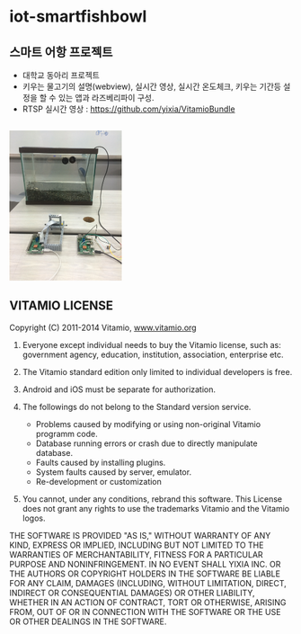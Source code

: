 # iot-smartfishbowl

## 스마트 어항 프로젝트
- 대학교 동아리 프로젝트
- 키우는 물고기의 설명(webview), 실시간 영상, 실시간 온도체크, 키우는 기간등 설정을 할 수 있는 앱과 라즈베리파이 구성.
- RTSP 실시간 영상 : https://github.com/yixia/VitamioBundle

## 
<img src="https://github.com/woohyun-jeong/iot-smartfishbowl/blob/master/%EB%B3%B4%EA%B3%A0%EC%84%9C%20%EB%B0%8F%20%EC%9E%90%EB%A3%8C/%EC%8B%A4%EC%A0%9C%20%EA%B5%AC%EC%84%B1%20%ED%99%94%EB%A9%B4.jpg" width="200"></img>

VITAMIO LICENSE
--------------------------------------------------

Copyright (C) 2011-2014 Vitamio, www.vitamio.org

1. Everyone except individual needs to buy the Vitamio license,
such as: government agency, education, institution, association, enterprise etc.

2. The Vitamio standard edition only limited to individual developers is free.

3. Android and iOS must be separate for authorization.

4. The followings do not belong to the Standard version service.

	* Problems caused by modifying or using non-original Vitamio programm code.
	* Database running errors or crash due to directly manipulate database.
	* Faults caused by installing plugins.
	* System faults caused by server, emulator.
	* Re-development or customization

5. You cannot, under any conditions, rebrand this software. This License does not
grant any rights to use the trademarks Vitamio and the Vitamio logos.

THE SOFTWARE IS PROVIDED "AS IS," WITHOUT WARRANTY OF ANY KIND, EXPRESS
OR IMPLIED, INCLUDING BUT NOT LIMITED TO THE WARRANTIES OF
MERCHANTABILITY, FITNESS FOR A PARTICULAR PURPOSE AND NONINFRINGEMENT.
IN NO EVENT SHALL YIXIA INC. OR THE AUTHORS OR COPYRIGHT HOLDERS IN
THE SOFTWARE BE LIABLE FOR ANY CLAIM, DAMAGES (INCLUDING, WITHOUT
LIMITATION, DIRECT, INDIRECT OR CONSEQUENTIAL DAMAGES) OR OTHER
LIABILITY, WHETHER IN AN ACTION OF CONTRACT, TORT OR OTHERWISE, ARISING
FROM, OUT OF OR IN CONNECTION WITH THE SOFTWARE OR THE USE OR OTHER
DEALINGS IN THE SOFTWARE.
